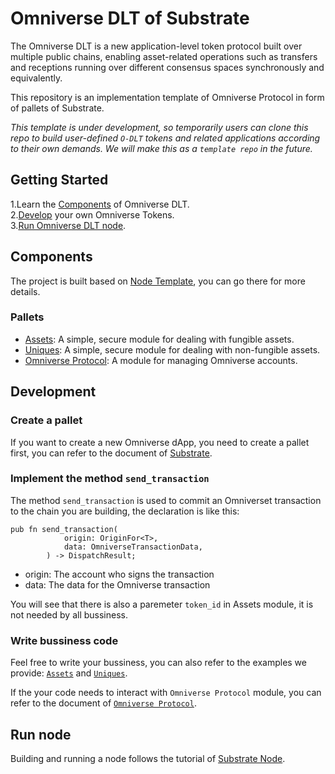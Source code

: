 # Omniverse DLT of Substrate

The Omniverse DLT is a new application-level token protocol built over multiple public chains, enabling asset-related operations such as transfers and receptions running over different consensus spaces synchronously and equivalently.  

This repository is an implementation template of Omniverse Protocol in form of pallets of Substrate.  

*This template is under development, so temporarily users can clone this repo to build user-defined `O-DLT` tokens and related applications according to their own demands. We will make this as a `template repo` in the future.*  

## Getting Started

1.Learn the [Components](#components) of Omniverse DLT.  
2.[Develop](#development) your own Omniverse Tokens.  
3.[Run Omniverse DLT node](#run-node).

## Components

The project is built based on [Node Template](https://github.com/substrate-developer-hub/substrate-node-template), you can go there for more details.

### Pallets
- [Assets](./pallets/assets/README.md): A simple, secure module for dealing with fungible assets.
- [Uniques](./pallets/uniques/README.md): A simple, secure module for dealing with non-fungible assets.
- [Omniverse Protocol](./pallets/omni-protocol/README.md): A module for managing Omniverse accounts.

## Development

### Create a pallet

If you want to create a new Omniverse dApp, you need to create a pallet first, you can refer to the document of [Substrate](https://docs.substrate.io/tutorials/work-with-pallets/add-a-pallet/).

### Implement the method `send_transaction`

The method `send_transaction` is used to commit an Omniverset transaction to the chain you are building, the declaration is like this:

```
pub fn send_transaction(
			origin: OriginFor<T>,
			data: OmniverseTransactionData,
		) -> DispatchResult;
```

- origin: The account who signs the transaction  
- data: The data for the Omniverse transaction

You will see that there is also a paremeter `token_id` in Assets module, it is not needed by all bussiness.

### Write bussiness code

Feel free to write your bussiness, you can also refer to the examples we provide: [`Assets`](./pallets/assets/) and [`Uniques`](./pallets/uniques/).

If the your code needs to interact with `Omniverse Protocol` module, you can refer to the document of [`Omniverse Protocol`](./pallets/omni-protocol/README.md).

## Run node

Building and running a node follows the tutorial of [Substrate Node](https://github.com/substrate-developer-hub/substrate-node-template/blob/main/README.md).